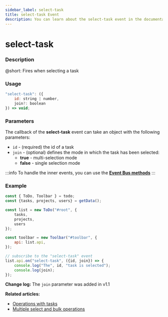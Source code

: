 ```yaml
---
sidebar_label: select-task
title: select-task Event
description: You can learn about the select-task event in the documentation of the DHTMLX JavaScript To Do List library. Browse developer guides and API reference, try out code examples and live demos, and download a free 30-day evaluation version of DHTMLX To Do List.
---
```


# select-task

### Description

@short: Fires when selecting a task

### Usage

~~~js
"select-task": ({
    id: string | number,
    join?: boolean
}) => void;
~~~

### Parameters

The callback of the **select-task** event can take an object with the following parameters:

- `id` - (required) the id of a task
- `join` - (optional) defines the mode in which the task has been selected: 
    - **true** - multi-selection mode
    - **false** - single selection mode

:::info
To handle the inner events, you can use the [**Event Bus methods**](category/event-bus-methods.md)
:::

### Example

~~~js {15-17}
const { ToDo, Toolbar } = todo;
const {tasks, projects, users} = getData();

const list = new ToDo("#root", {
    tasks,
    projects,
    users
});

const toolbar = new Toolbar("#toolbar", {
    api: list.api,
});

// subscribe to the "select-task" event
list.api.on("select-task", ({id, join}) => {
    console.log("The", id, "task is selected");
    console.log(join);
});
~~~

**Change log:** The `join` parameter was added in v1.1

**Related articles:**
- [Operations with tasks](guides/task_operations.md)
- [Multiple select and bulk operations](guides/multiselection.md)
